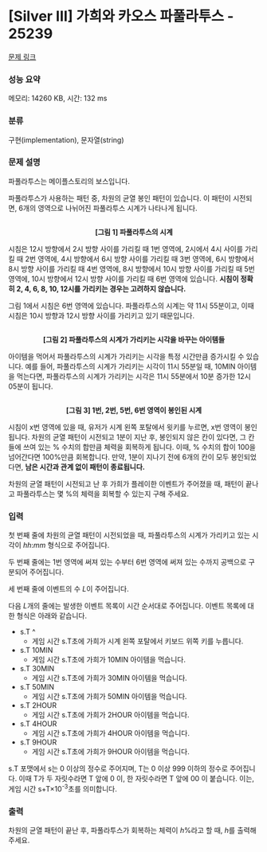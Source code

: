 # [Silver III] 가희와 카오스 파풀라투스 - 25239 

[문제 링크](https://www.acmicpc.net/problem/25239) 

### 성능 요약

메모리: 14260 KB, 시간: 132 ms

### 분류

구현(implementation), 문자열(string)

### 문제 설명

<p>파풀라투스는 메이플스토리의 보스입니다.</p>

<p>파풀라투스가 사용하는 패턴 중, 차원의 균열 봉인 패턴이 있습니다. 이 패턴이 시전되면, 6개의 영역으로 나뉘어진 파풀라투스 시계가 나타나게 됩니다.</p>

<p style="text-align: center;"><img alt="" src="https://upload.acmicpc.net/8f165a2d-d01e-4fd9-8089-c67f53b925c2/-/preview/"></p>

<p style="text-align: center;"><strong>[그림 1] 파풀라투스의 시계</strong></p>

<p>시침은 12시 방향에서 2시 방향 사이를 가리킬 때 1번 영역에, 2시에서 4시 사이를 가리킬 때 2번 영역에, 4시 방향에서 6시 방향 사이를 가리킬 때 3번 영역에, 6시 방향에서 8시 방향 사이를 가리킬 때 4번 영역에, 8시 방향에서 10시 방향 사이를 가리킬 때 5번 영역에, 10시 방향에서 12시 방향 사이를 가리킬 때 6번 영역에 있습니다. <strong>시침이 정확히 2, 4, 6, 8, 10, 12시를 가리키는 경우는 고려하지 않습니다.</strong></p>

<p>그림 1에서 시침은 6번 영역에 있습니다. 파풀라투스의 시계는 약 11시 55분이고, 이때 시침은 10시 방향과 12시 방향 사이를 가리키고 있기 때문입니다.</p>

<p style="text-align: center;"><img alt="" src="https://upload.acmicpc.net/4073c89a-c9b8-4e1f-b14d-02377b7a9447/-/preview/"></p>

<p style="text-align: center;"><strong>[그림 2] 파풀라투스의 시계가 가리키는 시각을 바꾸는 아이템들</strong></p>

<p>아이템을 먹어서 파풀라투스의 시계가 가리키는 시각을 특정 시간만큼 증가시킬 수 있습니다. 예를 들어, 파풀라투스의 시계가 가리키는 시각이 11시 55분일 때, 10MIN 아이템을 먹는다면, 파풀라투스의 시계가 가리키는 시각은 11시 55분에서 10분 증가한 12시 05분이 됩니다.</p>

<p style="text-align: center;"><img alt="" src="https://upload.acmicpc.net/d88d8e61-ee16-4ffb-bf98-2a5d5676ef9d/-/preview/"></p>

<p style="text-align: center;"><strong>[그림 3] 1번, 2번, 5번, 6번 영역이 봉인된 시계</strong></p>

<p>시침이 x번 영역에 있을 때, 유저가 시계 왼쪽 포탈에서 윗키를 누르면, x번 영역이 봉인됩니다. 차원의 균열 패턴이 시전되고 1분이 지난 후, 봉인되지 않은 칸이 있다면, 그 칸들에 쓰여 있는 % 수치의 합만큼 체력을 회복하게 됩니다. 이때, % 수치의 합이 100을 넘어간다면 100%만큼 회복합니다. 만약, 1분이 지나기 전에 6개의 칸이 모두 봉인되었다면, <strong>남은 시간과 관계 없이 패턴이 종료됩니다.</strong></p>

<p>차원의 균열 패턴이 시전되고 난 후 가희가 플레이한 이벤트가 주어졌을 때, 패턴이 끝나고 파풀라투스는 몇 %의 체력을 회복할 수 있는지 구해 주세요.</p>

### 입력 

 <p>첫 번째 줄에 차원의 균열 패턴이 시전되었을 때, 파풀라투스의 시계가 가리키고 있는 시각이 <em>hh</em>:<em>mm</em> 형식으로 주어집니다.</p>

<p>두 번째 줄에는 1번 영역에 써져 있는 수부터 6번 영역에 써져 있는 수까지 공백으로 구분되어 주어집니다.</p>

<p>세 번째 줄에 이벤트의 수 <em>L</em>이 주어집니다.</p>

<p>다음 <em>L</em>개의 줄에는 발생한 이벤트 목록이 시간 순서대로 주어집니다. 이벤트 목록에 대한 형식은 아래와 같습니다.</p>

<ul>
	<li>s.T ^
	<ul>
		<li>게임 시간 s.T초에 가희가 시계 왼쪽 포탈에서 키보드 위쪽 키를 누릅니다.</li>
	</ul>
	</li>
	<li>s.T 10MIN
	<ul>
		<li>게임 시간 s.T초에 가희가 10MIN 아이템을 먹습니다.</li>
	</ul>
	</li>
	<li>s.T 30MIN
	<ul>
		<li>게임 시간 s.T초에 가희가 30MIN 아이템을 먹습니다.</li>
	</ul>
	</li>
	<li>s.T 50MIN
	<ul>
		<li>게임 시간 s.T초에 가희가 50MIN 아이템을 먹습니다.</li>
	</ul>
	</li>
	<li>s.T 2HOUR
	<ul>
		<li>게임 시간 s.T초에 가희가 2HOUR 아이템을 먹습니다.</li>
	</ul>
	</li>
	<li>s.T 4HOUR
	<ul>
		<li>게임 시간 s.T초에 가희가 4HOUR 아이템을 먹습니다.</li>
	</ul>
	</li>
	<li>s.T 9HOUR
	<ul>
		<li>게임 시간 s.T초에 가희가 9HOUR 아이템을 먹습니다.</li>
	</ul>
	</li>
</ul>

<p>s.T 포맷에서 s는 0 이상의 정수로 주어지며, T는 0 이상 999 이하의 정수로 주어집니다. 이때 T가 두 자릿수라면 T 앞에 0 이, 한 자릿수라면 T 앞에 00 이 붙습니다. 이는, 게임 시간 s+T×10<sup>-3</sup>초를 의미합니다.</p>

### 출력 

 <p>차원의 균열 패턴이 끝난 후, 파풀라투스가 회복하는 체력이 <em>h</em>%라고 할 때, <em>h</em>를 출력해 주세요.</p>

